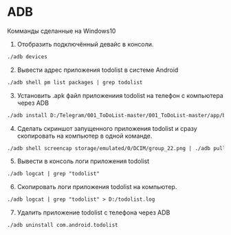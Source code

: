 # ADB

 Комманды сделанные на Windows10

1. Отобразить подключённый девайс в консоли.
```txt
./adb devices
```
 2. Вывести адрес приложения todolist в системе Android
```txt
./adb shell pm list packages | grep todolist
```
 3. Установить .apk файл приложениия todolist на телефон с компьютера через  ADB
```txt
./adb install D:/Telegram/001_ToDoList-master/001_ToDoList-master/app/build/outputs/apk/debug/app-debug.apk
```
 4. Сделать скриншот запущенного приложения todolist и сразу скопировать на компьютер в одной команде.
```txt
./adb shell screencap storage/emulated/0/DCIM/group_22.png | ./adb pull storage/emulated/0/DCIM/group_22.png D:/image/group_22.png
```
 5. Вывести в консоль логи приложения todolist
```txt
./adb logcat | grep "todolist"
```
 6. Скопировать логи приложения todolist на компьютер.
```txt
./adb logcat | grep "todolist" > D:/todolist.log
```
 7. Удалить приложение todolist с телефона через ADB
```txt
./adb uninstall com.android.todolist
```
